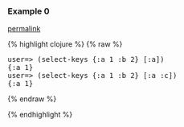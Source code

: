### Example 0
[permalink](#example-0)

{% highlight clojure %}
{% raw %}
<pre>user=&gt; (select-keys {:a 1 :b 2} [:a])
{:a 1}
user=&gt; (select-keys {:a 1 :b 2} [:a :c])
{:a 1}
</pre>{% endraw %}
{% endhighlight %}


